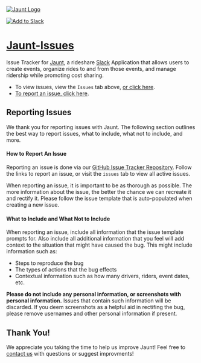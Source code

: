 [![Jaunt Logo](https://jaunt.entalon.com/wp-content/uploads/2020/09/Jaunt-10-768x375.png)](https://www.jaunt.entalon.com)

[![Add to Slack](https://platform.slack-edge.com/img/add_to_slack@2x.png)](https://slack.com/oauth/v2/authorize?client_id=460677056199.459622504210&scope=channels:join,channels:read,chat:write,commands,groups:read&user_scope=)

# [Jaunt-Issues](https://github.com/Entalon/Jaunt-Issues/issues)
Issue Tracker for [Jaunt](https://www.jaunt.entalon.com), a rideshare [Slack](https://www.slack.com) Application that allows users to create events, organize rides to and from those events, and manage ridership while promoting cost sharing.

* To view issues, view the `Issues` tab above, [or click here](https://github.com/Entalon/Jaunt-Issues/issues).
* [To report an issue, click here](https://github.com/Entalon/Jaunt-Issues/issues/new/choose).

## Reporting Issues
We thank you for reporting issues with Jaunt. The following section outlines the best way to report issues, what to include, what not to include, and more.

#### How to Report An Issue
Reporting an issue is done via our [GitHub Issue Tracker Repository](https://github.com/Entalon/Jaunt-Issues). Follow the links to report an issue, or visit the `issues` tab to view all active issues.

When reporting an issue, it is important to be as thorough as possible. The more information about the issue, the better the chance we can recreate it and rectify it. Please follow the issue template that is auto-populated when creating a new issue.

#### What to Include and What Not to Include
When reporting an issue, include all information that the issue template prompts for. Also include all additional information that you feel will add context to the situation that might have caused the bug. This might include information such as:
* Steps to reproduce the bug
* The types of actions that the bug effects
* Contextual information such as how many drivers, riders, event dates, etc.

__Please do not include any personal information, or screenshots with personal information.__ Issues that contain such information will be discarded. If you deem screenshots as a helpful aid in rectifing the bug, please remove usernames and other personal information if present.


## Thank You!
We appreciate you taking the time to help us improve Jaunt! Feel free to [contact us](https://www.jaunt.entalon.com/contact) with questions or suggest improvments!
